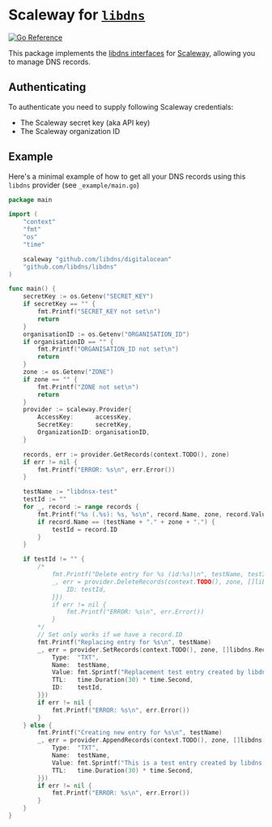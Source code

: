 Scaleway for [`libdns`](https://github.com/libdns/libdns)
=======================

[![Go Reference](https://pkg.go.dev/badge/test.svg)](https://pkg.go.dev/github.com/libdns/scaleway)

This package implements the [libdns interfaces](https://github.com/libdns/libdns) for [Scaleway](https://scaleway.com), allowing you to manage
DNS records.

## Authenticating

To authenticate you need to supply following Scaleway credentials:

- The Scaleway secret key (aka API key)
- The Scaleway organization ID

## Example

Here's a minimal example of how to get all your DNS records using this `libdns` provider (see `_example/main.go`)

```go
package main

import (
	"context"
	"fmt"
	"os"
	"time"

	scaleway "github.com/libdns/digitalocean"
	"github.com/libdns/libdns"
)

func main() {
	secretKey := os.Getenv("SECRET_KEY")
	if secretKey == "" {
		fmt.Printf("SECRET_KEY not set\n")
		return
	}
	organisationID := os.Getenv("ORGANISATION_ID")
	if organisationID == "" {
		fmt.Printf("ORGANISATION_ID not set\n")
		return
	}
	zone := os.Getenv("ZONE")
	if zone == "" {
		fmt.Printf("ZONE not set\n")
		return
	}
	provider := scaleway.Provider{
		AccessKey:      accessKey,
		SecretKey:      secretKey,
		OrganizationID: organisationID,
	}

	records, err := provider.GetRecords(context.TODO(), zone)
	if err != nil {
		fmt.Printf("ERROR: %s\n", err.Error())
	}

	testName := "libdnsx-test"
	testId := ""
	for _, record := range records {
		fmt.Printf("%s (.%s): %s, %s\n", record.Name, zone, record.Value, record.Type)
		if record.Name == (testName + "." + zone + ".") {
			testId = record.ID
		}
	}

	if testId != "" {
		/*
			fmt.Printf("Delete entry for %s (id:%s)\n", testName, testId)
			_, err = provider.DeleteRecords(context.TODO(), zone, []libdns.Record{libdns.Record{
				ID: testId,
			}})
			if err != nil {
				fmt.Printf("ERROR: %s\n", err.Error())
			}
		*/
		// Set only works if we have a record.ID
		fmt.Printf("Replacing entry for %s\n", testName)
		_, err = provider.SetRecords(context.TODO(), zone, []libdns.Record{libdns.Record{
			Type:  "TXT",
			Name:  testName,
			Value: fmt.Sprintf("Replacement test entry created by libdns %s", time.Now()),
			TTL:   time.Duration(30) * time.Second,
			ID:    testId,
		}})
		if err != nil {
			fmt.Printf("ERROR: %s\n", err.Error())
		}
	} else {
		fmt.Printf("Creating new entry for %s\n", testName)
		_, err = provider.AppendRecords(context.TODO(), zone, []libdns.Record{libdns.Record{
			Type:  "TXT",
			Name:  testName,
			Value: fmt.Sprintf("This is a test entry created by libdns %s", time.Now()),
			TTL:   time.Duration(30) * time.Second,
		}})
		if err != nil {
			fmt.Printf("ERROR: %s\n", err.Error())
		}
	}
}
```
